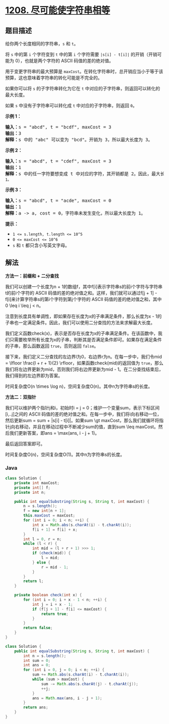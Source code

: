 # [1208. 尽可能使字符串相等](https://leetcode.cn/problems/get-equal-substrings-within-budget)

## 题目描述

<p>给你两个长度相同的字符串，<code>s</code> 和 <code>t</code>。</p>

<p>将 <code>s</code> 中的第 <code>i</code> 个字符变到 <code>t</code> 中的第 <code>i</code> 个字符需要 <code>|s[i] - t[i]|</code> 的开销（开销可能为 0），也就是两个字符的 ASCII 码值的差的绝对值。</p>

<p>用于变更字符串的最大预算是 <code>maxCost</code>。在转化字符串时，总开销应当小于等于该预算，这也意味着字符串的转化可能是不完全的。</p>

<p>如果你可以将 <code>s</code> 的子字符串转化为它在 <code>t</code> 中对应的子字符串，则返回可以转化的最大长度。</p>

<p>如果 <code>s</code> 中没有子字符串可以转化成 <code>t</code> 中对应的子字符串，则返回 <code>0</code>。</p>



<p><strong>示例 1：</strong></p>

<pre>
<strong>输入：</strong>s = "abcd", t = "bcdf", maxCost = 3
<strong>输出：</strong>3
<strong>解释：</strong>s<strong> </strong>中的<strong> </strong>"abc" 可以变为 "bcd"。开销为 3，所以最大长度为 3。</pre>

<p><strong>示例 2：</strong></p>

<pre>
<strong>输入：</strong>s = "abcd", t = "cdef", maxCost = 3
<strong>输出：</strong>1
<strong>解释：</strong>s 中的任一字符要想变成 t 中对应的字符，其开销都是 2。因此，最大长度为<code> 1。</code>
</pre>

<p><strong>示例 3：</strong></p>

<pre>
<strong>输入：</strong>s = "abcd", t = "acde", maxCost = 0
<strong>输出：</strong>1
<strong>解释：</strong>a -> a, cost = 0，字符串未发生变化，所以最大长度为 1。
</pre>



<p><strong>提示：</strong></p>

<ul>
	<li><code>1 <= s.length, t.length <= 10^5</code></li>
	<li><code>0 <= maxCost <= 10^6</code></li>
	<li><code>s</code> 和 <code>t</code> 都只含小写英文字母。</li>
</ul>

## 解法

**方法一：前缀和 + 二分查找**

我们可以创建一个长度为n + 1的数组f，其中f[i]表示字符串s的前i个字符与字符串t的前i个字符的 ASCII 码值的差的绝对值之和。这样，我们就可以通过f[j + 1] - f[i]来计算字符串s的第i个字符到第j个字符的 ASCII 码值的差的绝对值之和，其中0 \leq i \leq j < n。

注意到长度具有单调性，即如果存在长度为x的子串满足条件，那么长度为x - 1的子串也一定满足条件。因此，我们可以使用二分查找的方法来求解最大长度。

我们定义函数check(x)，表示是否存在长度为x的子串满足条件。在该函数中，我们只需要枚举所有长度为x的子串，判断其是否满足条件即可。如果存在满足条件的子串，那么函数返回 `true`，否则返回 `false`。

接下来，我们定义二分查找的左边界l为0，右边界r为n。在每一步中，我们令mid = \lfloor \frac{l + r + 1}{2} \rfloor，如果函数check(mid)的返回值为 `true`，那么我们将左边界更新为mid，否则我们将右边界更新为mid - 1。在二分查找结束后，我们得到的左边界即为答案。

时间复杂度O(n \times \log n)，空间复杂度O(n)。其中n为字符串s的长度。

**方法二：双指针**

我们可以维护两个指针j和i，初始时i = j = 0；维护一个变量sum，表示下标区间[i,..j]之间的 ASCII 码值的差的绝对值之和。在每一步中，我们将i向右移动一位，然后更新sum = sum + |s[i] - t[i]|。如果sum \gt maxCost，那么我们就循环将指针j向右移动，并且在移动过程中不断减少sum的值，直到sum \leq maxCost。然后我们更新答案，即ans = \max(ans, i - j + 1)。

最后返回答案即可。

时间复杂度O(n)，空间复杂度O(1)。其中n为字符串s的长度。

### **Java**

```java
class Solution {
    private int maxCost;
    private int[] f;
    private int n;

    public int equalSubstring(String s, String t, int maxCost) {
        n = s.length();
        f = new int[n + 1];
        this.maxCost = maxCost;
        for (int i = 0; i < n; ++i) {
            int x = Math.abs(s.charAt(i) - t.charAt(i));
            f[i + 1] = f[i] + x;
        }
        int l = 0, r = n;
        while (l < r) {
            int mid = (l + r + 1) >>> 1;
            if (check(mid)) {
                l = mid;
            } else {
                r = mid - 1;
            }
        }
        return l;
    }

    private boolean check(int x) {
        for (int i = 0; i + x - 1 < n; ++i) {
            int j = i + x - 1;
            if (f[j + 1] - f[i] <= maxCost) {
                return true;
            }
        }
        return false;
    }
}
```

```java
class Solution {
    public int equalSubstring(String s, String t, int maxCost) {
        int n = s.length();
        int sum = 0;
        int ans = 0;
        for (int i = 0, j = 0; i < n; ++i) {
            sum += Math.abs(s.charAt(i) - t.charAt(i));
            while (sum > maxCost) {
                sum -= Math.abs(s.charAt(j) - t.charAt(j));
                ++j;
            }
            ans = Math.max(ans, i - j + 1);
        }
        return ans;
    }
}
```
